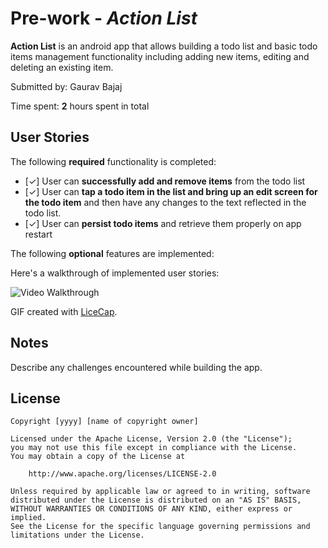 # Pre-work - *Action List*

**Action List** is an android app that allows building a todo list and basic todo items management functionality including adding new items, editing and deleting an existing item.

Submitted by: Gaurav Bajaj

Time spent: **2** hours spent in total

## User Stories

The following **required** functionality is completed:

* [✓] User can **successfully add and remove items** from the todo list
* [✓] User can **tap a todo item in the list and bring up an edit screen for the todo item** and then have any changes to the text reflected in the todo list.
* [✓] User can **persist todo items** and retrieve them properly on app restart

The following **optional** features are implemented:

Here's a walkthrough of implemented user stories:

<img src='https://cloud.githubusercontent.com/assets/1209826/21960250/c65af056-da98-11e6-832d-633e08c534bc.gif' title='Video Walkthrough' width='' alt='Video Walkthrough' />

GIF created with [LiceCap](http://www.cockos.com/licecap/).

## Notes

Describe any challenges encountered while building the app.

## License

    Copyright [yyyy] [name of copyright owner]

    Licensed under the Apache License, Version 2.0 (the "License");
    you may not use this file except in compliance with the License.
    You may obtain a copy of the License at

        http://www.apache.org/licenses/LICENSE-2.0

    Unless required by applicable law or agreed to in writing, software
    distributed under the License is distributed on an "AS IS" BASIS,
    WITHOUT WARRANTIES OR CONDITIONS OF ANY KIND, either express or implied.
    See the License for the specific language governing permissions and
    limitations under the License.

